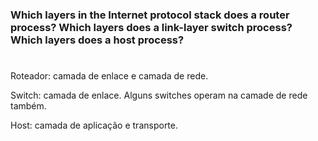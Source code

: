 ### Which layers in the Internet protocol stack does a router process? Which layers does a link-layer switch process? Which layers does a host process?

#

Roteador: camada de enlace e camada de rede.

Switch: camada de enlace. Alguns switches operam na camade de rede também.

Host: camada de aplicação e transporte.
